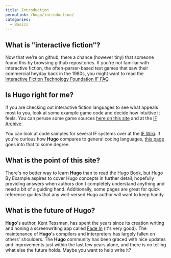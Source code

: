 ```yaml
---
title: Introduction
permalink: /hugo/introduction/
categories: 
  - Basics
---
```


## What is "interactive fiction"?
Now that we're on github, there a chance (however tiny) that someone found this by browsing
github repositories.  If you're not familiar with interactive fiction, the often-parser-based text games
that saw their commercial heyday back in the 1980s, you might want to read the [Interactive Fiction Technology Foundation IF FAQ](https://iftechfoundation.org/frequently-asked-questions/).

## Is Hugo right for me?
If you are checking out interactive fiction languages to see what appeals most to you, look at some example
game code and decide how intuitive it feels.  You can peruse some game sources [here on this site](https://hugoif.github.io/hugo-by-example/categories/#example-games) and at the 
[IF Archive](https://www.ifarchive.org/indexes/if-archive/games/source/hugo/).

You can look at code samples for several IF systems over at the [IF Wiki](http://ifwiki.org/index.php/Category:Examples_of_code).
If you're curious how **Hugo** compares to general coding languages, [this page](hugo/language-construction/) goes into that to some degree.

## What is the point of this site?
There's no better way to learn **Hugo** than to read the [Hugo Book](hugo/hugo-book/), but Hugo By Example aspires to cover Hugo concepts in further detail, hopefully providing answers when authors don't completely understand anything and need a bit of a guiding hand.  Additionally, some pages are great for quick reference guides that any well-versed Hugo author will want to keep handy.

## What is the future of Hugo?
**Hugo**'s author, Kent Tessman, has spent the years since its creation writing and honing a screenwriting app called [Fade In](https://www.fadeinpro.com/) (it's very good).  The maintenance of **Hugo**'s compilers and interpreters has largely fallen on others' shoulders.  The **Hugo** community has been graced with nice updates and improvements just within the last few years alone, and there is no telling what else the future holds.  Maybe you want to help write it?

